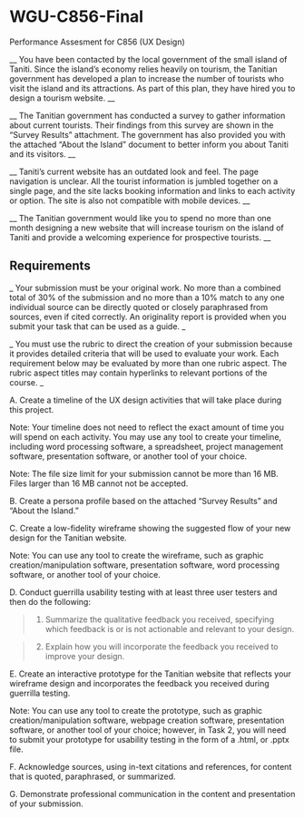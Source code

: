 # WGU-C856-Final
Performance Assesment for C856 (UX Design)


__ You have been contacted by the local government of the small island of Taniti. Since the island’s economy relies heavily on tourism, the Tanitian government has developed a plan to increase the number of tourists who visit the island and its attractions. As part of this plan, they have hired you to design a tourism website. __

__ The Tanitian government has conducted a survey to gather information about current tourists. Their findings from this survey are shown in the “Survey Results” attachment. The government has also provided you with the attached “About the Island” document to better inform you about Taniti and its visitors. __

__ Taniti’s current website has an outdated look and feel. The page navigation is unclear. All the tourist information is jumbled together on a single page, and the site lacks booking information and links to each activity or option. The site is also not compatible with mobile devices. __

__ The Tanitian government would like you to spend no more than one month designing a new website that will increase tourism on the island of Taniti and provide a welcoming experience for prospective tourists.  __


## Requirements

_ Your submission must be your original work. No more than a combined total of 30% of the submission and no more than a 10% match to any one individual source can be directly quoted or closely paraphrased from sources, even if cited correctly. An originality report is provided when you submit your task that can be used as a guide.  _

_ You must use the rubric to direct the creation of your submission because it provides detailed criteria that will be used to evaluate your work. Each requirement below may be evaluated by more than one rubric aspect. The rubric aspect titles may contain hyperlinks to relevant portions of the course.  _


A.  Create a timeline of the UX design activities that will take place during this project. 

Note: Your timeline does not need to reflect the exact amount of time you will spend on each activity. You may use any tool to create your timeline, including word processing software, a spreadsheet, project management software, presentation software, or another tool of your choice.

Note:  The file size limit for your submission cannot be more than 16 MB.  Files larger than 16 MB cannot not be accepted.


B.  Create a persona profile based on the attached “Survey Results” and “About the Island.” 


C.  Create a low-fidelity wireframe showing the suggested flow of your new design for the Tanitian website. 

Note: You can use any tool to create the wireframe, such as graphic creation/manipulation software, presentation software, word processing software, or another tool of your choice.


D.  Conduct guerrilla usability testing with at least three user testers and then do the following:

>1.  Summarize the qualitative feedback you received, specifying which feedback is or is not actionable and relevant to your design.

>2.  Explain how you will incorporate the feedback you received to improve your design.


E.  Create an interactive prototype for the Tanitian website that reflects your wireframe design and incorporates the feedback you received during guerrilla testing. 

Note: You can use any tool to create the prototype, such as graphic creation/manipulation software, webpage creation software, presentation software, or another tool of your choice; however, in Task 2, you will need to submit your prototype for usability testing in the form of a .html, or .pptx file.  


F.  Acknowledge sources, using in-text citations and references, for content that is quoted, paraphrased, or summarized. 


G.  Demonstrate professional communication in the content and presentation of your submission.
